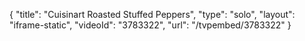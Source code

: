 {
    "title": "Cuisinart Roasted Stuffed Peppers",
    "type": "solo",
    "layout": "iframe-static",
    "videoId": "3783322",
    "url": "\/tvpembed\/3783322"
}